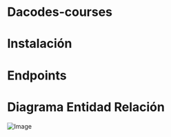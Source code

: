 # Dacodes-courses

# Instalación


# Endpoints

# Diagrama Entidad Relación
![Image](https://storage.googleapis.com/bucket-dacodes-courses/Dacodes-Courses.png)